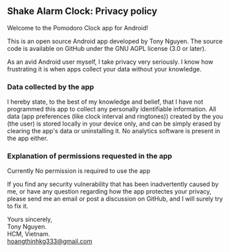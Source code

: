 ## Shake Alarm Clock: Privacy policy

Welcome to the Pomodoro Clock app for Android!

This is an open source Android app developed by Tony Nguyen. The source code is available on GitHub under the GNU AGPL license (3.0 or later).

As an avid Android user myself, I take privacy very seriously.
I know how frustrating it is when apps collect your data without your knowledge.

### Data collected by the app

I hereby state, to the best of my knowledge and belief, that I have not programmed this app to collect any personally identifiable information. All data (app preferences (like clock interval and ringtones)) created by the you (the user) is stored locally in your device only, and can be simply erased by clearing the app's data or uninstalling it. No analytics software is present in the app either.

### Explanation of permissions requested in the app

Currently No permission is required to use the app

If you find any security vulnerability that has been inadvertently caused by me, or have any question regarding how the app protectes your privacy, please send me an email or post a discussion on GitHub, and I will surely try to fix it.

Yours sincerely,  
Tony Nguyen.  
HCM, Vietnam.  
hoangthinhkg333@gmail.com
